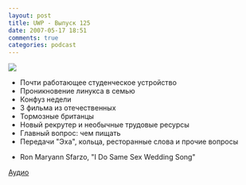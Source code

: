 ```yaml
---
layout: post
title: UWP - Выпуск 125
date: 2007-05-17 18:51
comments: true
categories: podcast
---
```

![](https://podcast.umputun.com/images/uwp/uwp125.jpg)



- Почти работающее студенческое устройство
- Проникновение линукса в семью
- Конфуз недели
- 3 фильма из отечественных
- Тормозные британцы
- Новый рекрутер и необычные трудовые ресурсы
- Главный вопрос: чем пищать
- Передачи "Эха", кольца, ресторанные слова и прочие вопросы


* Ron Maryann Sfarzo, "I Do Same Sex Wedding Song"


[Аудио](https://podcast.umputun.com/media/ump_podcast125.mp3)
<audio src="https://podcast.umputun.com/media/ump_podcast125.mp3" preload="none">